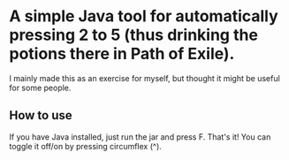 # A simple Java tool for automatically pressing 2 to 5 (thus drinking the potions there in Path of Exile).

I mainly made this as an exercise for myself, but thought it might be useful for some people. 

## How to use

If you have Java installed, just run the jar and press F. That's it! You can toggle it off/on by pressing circumflex (^).
